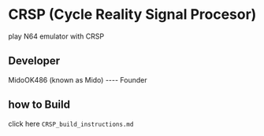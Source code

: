 # CRSP (Cycle Reality Signal Procesor)
play N64 emulator with CRSP

## Developer
MidoOK486 (known as Mido) ---- Founder
## how to Build
click here `CRSP_build_instructions.md`
